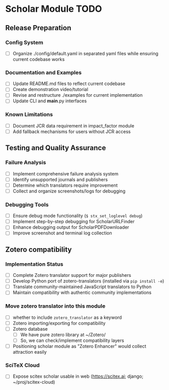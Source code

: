 <!-- ---
!-- Timestamp: 2025-10-13 09:50:27
!-- Author: ywatanabe
!-- File: /home/ywatanabe/proj/scitex_repo/src/scitex/scholar/TODO.md
!-- --- -->

# Scholar Module TODO

## Release Preparation

### Config System
- [ ] Organize ./config/default.yaml in separated yaml files while ensuring current codebase works

### Documentation and Examples
- [ ] Update README.md files to reflect current codebase
- [ ] Create demonstration video/tutorial
- [ ] Revise and restructure ./examples for current implementation
- [ ] Update CLI and __main__.py interfaces

### Known Limitations
- [ ] Document JCR data requirement in impact_factor module
- [ ] Add fallback mechanisms for users without JCR access

## Testing and Quality Assurance

### Failure Analysis
- [ ] Implement comprehensive failure analysis system
- [ ] Identify unsupported journals and publishers
- [ ] Determine which translators require improvement
- [ ] Collect and organize screenshots/logs for debugging

### Debugging Tools
- [ ] Ensure debug mode functionality (`$ stx_set_loglevel debug`)
- [ ] Implement step-by-step debugging for ScholarURLFinder
- [ ] Enhance debugging output for ScholarPDFDownloader
- [ ] Improve screenshot and terminal log collection

## Zotero compatibility

### Implementation Status
- [ ] Complete Zotero translator support for major publishers
- [ ] Develop Python port of zotero-translators (installed via `pip install -e`)
- [ ] Translate community-maintained JavaScript translators to Python
- [ ] Maintain compatibility with authentic community implementations

### Move zotero translator into this module
- [ ] whether to include `zotero_translator` as a keyword
- [ ] Zotero importing/exporting for compatibility
- [ ] Zotero database
  - [ ] We have pure zotero library at ~/Zotero/
  - [ ] So, we can check/implement compatibility layers
- [ ] Positioning scholar module as "Zotero Enhancer" would collect attraction easily

### SciTeX Cloud
- [ ] Expose scitex scholar usable in web (https://scitex.ai; django; ~/proj/scitex-cloud)

<!-- EOF -->